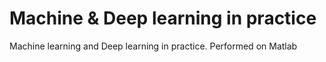 # Machine & Deep learning in practice
Machine learning and Deep learning in practice.
Performed on Matlab

